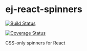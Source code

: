 # ej-react-spinners

[![Build Status](https://travis-ci.org/emanualjade/ej-react-spinners.svg?branch=master)](https://travis-ci.org/emanualjade/ej-react-spinners)

[![Coverage Status](https://coveralls.io/repos/github/emanualjade/ej-react-spinners/badge.svg?branch=master)](https://coveralls.io/github/emanualjade/ej-react-spinners?branch=master)

CSS-only spinners for React
